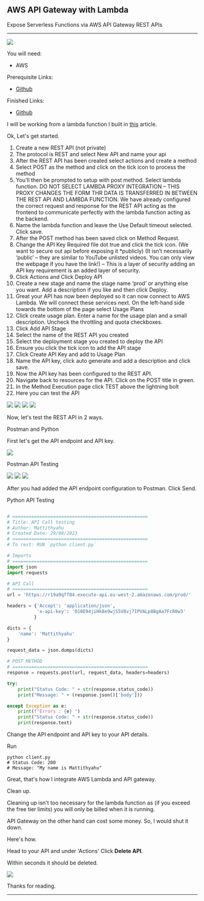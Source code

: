 ## **AWS API Gateway with Lambda**
Expose Serverless Functions via AWS API Gateway REST APIs

---

<img src="images/AWS-API-Gateway-with-Lambda_fis.png"/>

You will need:
- AWS

Prerequisite Links:
- [Github](https://github.com/mo-justlearnai/Introduction-to-AWS-Lambda-Serverless-Functions)

Finished Links:
- [Github](https://github.com/mo-justlearnai/AWS-API-Gateway-with-Lambda)

I will be working from a lambda function I built in [this](https://justlearnai.com/introduction-to-aws-lambda-serverless-functions-2ff318cc867c) article.

Ok, Let's get started. 

1. Create a new REST API (not private)
2. The protocol is REST and select New API and name your api
3. After the REST API has been created select actions and create a method
4. Select POST as the method and click on the tick icon to process the method
5. You’ll then be prompted to setup with post method. Select lambda function. DO NOT SELECT LAMBDA PROXY INTEGRATION – THIS PROXY CHANGES THE FORM THR DATA IS TRANSFERRED IN BETWEEN THE REST API AND LAMBDA FUNCTION. We have already configured the correct request and response for the REST API acting as the frontend to communicate perfectly with the lambda function acting as the backend. 
6.  Name the lambda function and leave the Use Default timeout selected. Click save.
7. After the POST method has been saved click on Method Request.
8. Change the API Key Required file dot true and click the tick icon. (We want to secure out api before exposing it *publicly)   (It isn’t necessarily ‘public’ – they are similar to YouTube unlisted videos. You can only view the webpage if you have the link!) – This is a layer of security adding an API key requirement is an added layer of security. 
9. Click Actions and Click Deploy API
10. Create a new stage and name the stage name ‘prod’ or anything else you want. Add a description if you like and then click Deploy. 
11. Great your API has now been deployed so it can now connect to AWS Lambda. We will connect these services next. On the left-hand side towards the bottom of the page select Usage Plans
12. Click create usage plan. Enter a name for the usage plan and a small description. 
Uncheck the throttling and quota checkboxes.
13. Click Add API Stage
14. Select the name of the REST API you created
15. Select the deployment stage you created to deploy the API
16. Ensure you click the tick icon to add the API stage
17. Click Create API Key and add to Usage Plan
18. Name the API key, click auto generate and add a description and click save. 
19. Now the API key has been configured to the REST API. 
20. Navigate back to resources for the API. Click on the POST title in green. 
21. In the Method Execution page click TEST above the lightning bolt
22. Here you can test the API

<img src="images/create_api_apigateway.png"/>

<img src="images/lambda_apigateway_integration.png"/>

<img src="images/api_gateway_service_test.png"/>

<img src="images/aws_lambda_trigger_event_added.png"/>


Now, let's test the REST API in 2 ways. 

Postman and Python

First let's get the API endpoint and API key.

<img src="images/triggers_api_gateway.png"/>


Postman API Testing

<img src="images/api_gateway_postman1.png"/>

<img src="images/api_gateway_postman2.png"/>

<img src="images/api_gateway_postman3.png"/>

After you had added the API endpoint configuration to Postman. Click Send.

Python API Testing

```python

# ==================================================
# Title: API Call testing
# Author: Mattithyahu
# Created Date: 29/08/2023
# ==================================================
# To rest: RUN `python client.py`

# Imports
# ==================================================
import json
import requests

# API Call 
# ==================================================
url = 'https://r19a9qff84.execute-api.eu-west-2.amazonaws.com/prod/'

headers = {'Accept': 'application/json', 
           'x-api-key': 'O10E94jiHk8e9wjS5V8vj7IPVALp8BgAa7FcR0w3'
          }

dicts = {
    'name': 'Mattithyahu'
}

request_data = json.dumps(dicts)

# POST METHOD 
# ==================================================
response = requests.post(url, request_data, headers=headers)

try:
    print("Status Code: " + str(response.status_code))
    print("Message: " + (response.json()['body']))

except Exception as e:
    print(f"Errors : {e} ")
    print("Status Code: " + str(response.status_code))
    print(response.text)

```

Change the API endpoint and API key to your API details.

Run

```shell
python client.py
# Status Code: 200
# Message: "My name is Mattithyahu" 
```

Great, that's how I integrate AWS Lambda and API gateway.

Clean up.

Cleaning up isn't too necessary for the lambda function as (if you exceed the free tier limits) you will only be billed when it is running.

API Gateway on the other hand can cost some money. So, I would shut it down. 

Here's how.

Head to your API and under 'Actions' Click **Delete API**.

Within seconds it should be deleted.

<img src="images/delete_api_gateway.png"/>


Thanks for reading.

---
<!-- DONE -->
